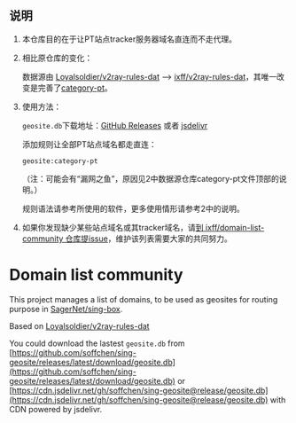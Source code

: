## 说明

1. 本仓库目的在于让PT站点tracker服务器域名直连而不走代理。
2. 相比原仓库的变化：
   
   数据源由 [Loyalsoldier/v2ray-rules-dat](https://github.com/Loyalsoldier/v2ray-rules-dat) --> [ixff/v2ray-rules-dat](https://github.com/ixff/v2ray-rules-dat)，其唯一改变是完善了[category-pt](https://github.com/ixff/domain-list-community/blob/master/data/category-pt)。
3. 使用方法：
   
   `geosite.db`下载地址：[GitHub Releases](https://github.com/ixff/sing-geosite/releases/latest/download/geosite.db) 或者 [jsdelivr](https://cdn.jsdelivr.net/gh/ixff/sing-geosite@release/geosite.db)

   添加规则让全部PT站点域名都走直连：
   ```
   geosite:category-pt
   ```
   （注：可能会有“漏网之鱼”，原因见2中数据源仓库category-pt文件顶部的说明。）
   
   规则语法请参考所使用的软件，更多使用情形请参考2中的说明。
4. 如果你发现缺少某些站点域名或其tracker域名，请[到 ixff/domain-list-community 仓库提issue](https://github.com/ixff/domain-list-community/issues/new?assignees=&labels=&projects=&template=%E5%9F%9F%E5%90%8D%E6%9B%B4%E6%96%B0.md&title=%E3%80%90%E5%9F%9F%E5%90%8D%E6%9B%B4%E6%96%B0%E3%80%91XXX)，维护该列表需要大家的共同努力。


# Domain list community

This project manages a list of domains, to be used as geosites for routing purpose in [SagerNet/sing-box](https://github.com/SagerNet/sing-box).

Based on [Loyalsoldier/v2ray-rules-dat](https://github.com/Loyalsoldier/v2ray-rules-dat)

You could download the lastest `geosite.db` from [https://github.com/soffchen/sing-geosite/releases/latest/download/geosite.db](https://github.com/soffchen/sing-geosite/releases/latest/download/geosite.db) or [https://cdn.jsdelivr.net/gh/soffchen/sing-geosite@release/geosite.db](https://cdn.jsdelivr.net/gh/soffchen/sing-geosite@release/geosite.db) with CDN powered by jsdelivr.
